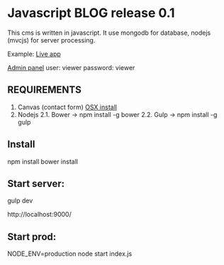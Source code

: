 Javascript BLOG release 0.1
=====================

This cms is written in javascript. 
It use mongodb for database, nodejs (mvcjs) for server processing.


Example:
[Live app](http://www.igorivanovic.info)

[Admin panel](http://www.igorivanovic.info/admin)
user: viewer
password: viewer


REQUIREMENTS
-----------

1. Canvas (contact form) [OSX install](https://github.com/Automattic/node-canvas/wiki/installation---osx)
2. Nodejs
2.1. Bower -> npm install -g bower
2.2. Gulp -> npm install -g gulp


Install
-----------
npm install
bower install


Start server:
-----------
gulp dev

http://localhost:9000/

Start prod:
-----------
NODE_ENV=production node start index.js



